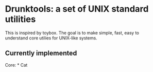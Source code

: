 # Drunktools: a set of UNIX standard utilities
This is inspired by toybox. The goal is to make simple, fast, easy to understand core utilies for UNIX-like systems.
## Currently implemented
Core:
    * Cat
